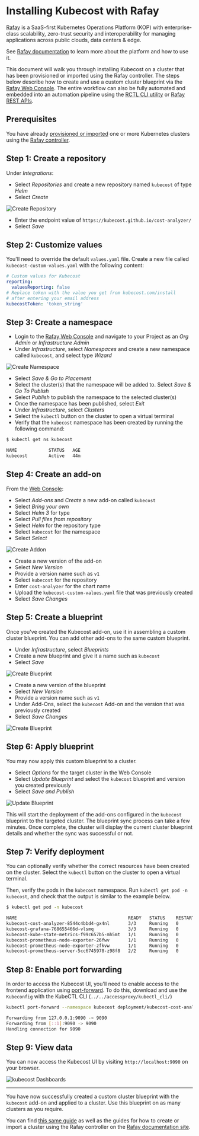 Installing Kubecost with Rafay
================

[Rafay](https://rafay.co) is a SaaS-first Kubernetes Operations Platform (KOP) with enterprise-class scalability, zero-trust security and interoperability for managing applications across public clouds, data centers & edge.

See [Rafay documentation](https://docs.rafay.co/) to learn more about the platform and how to use it.

This document will walk you through installing Kubecost on a cluster that has been provisioned or imported using the Rafay controller. The steps below describe how to create and use a custom cluster blueprint via the [Rafay Web Console](https://console.rafay.dev/). The entire workflow can also be fully automated and embedded into an automation pipeline using the [RCTL CLI utility](https://docs.rafay.co/cli/overview/) or [Rafay REST APIs](https://docs.rafay.co/api/apis/).

## Prerequisites

You have already [provisioned or imported](https://docs.rafay.co/learn/overview/) one or more Kubernetes clusters using the [Rafay controller](https://console.rafay.dev/).

## Step 1: Create a repository

Under *Integrations*:

- Select *Repositories* and create a new repository named `kubecost` of type *Helm*
- Select *Create*

![Create Repository](https://raw.githubusercontent.com/kubecost/docs/main/images/kubecost-repository-1.png)

- Enter the endpoint value of `https://kubecost.github.io/cost-analyzer/`
- Select *Save*

## Step 2: Customize values

You'll need to override the default `values.yaml` file. Create a new file called `kubecost-custom-values.yaml` with the following content:

```yaml
# Custom values for Kubecost
reporting:
  valuesReporting: false
# Replace token with the value you get from kubecost.com/install
# after entering your email address
kubecostToken: 'token_string'
```

## Step 3: Create a namespace

- Login to the [Rafay Web Console](https://console.rafay.dev/) and navigate to your Project as an _Org Admin_ or _Infrastructure Admin_
- Under *Infrastructure*, select *Namespaces* and create a new namespace called `kubecost`, and select type *Wizard*

![Create Namespace](https://raw.githubusercontent.com/kubecost/docs/main/images/kubecost-namespace-1.png)

- Select *Save & Go to Placement*
- Select the cluster(s) that the namespace will be added to. Select *Save & Go To Publish*
- Select *Publish* to publish the namespace to the selected cluster(s)
- Once the namespace has been published, select *Exit*
- Under *Infrastructure*, select *Clusters*
- Select the `kubectl` button on the cluster to open a virtual terminal
- Verify that the `kubecost` namespace has been created by running the following command:

```sh
$ kubectl get ns kubecost

NAME            STATUS   AGE
kubecost        Active   44m
```

## Step 4: Create an add-on

From the [Web Console](https://console.rafay.dev/):

- Select *Add-ons* and *Create* a new add-on called `kubecost`
- Select *Bring your own*
- Select *Helm 3* for type
- Select *Pull files from repository*
- Select *Helm* for the repository type
- Select `kubecost` for the namespace
- Select *Select*

![Create Addon](https://raw.githubusercontent.com/kubecost/docs/main/images/kubecost-addon-1.png)

- Create a new version of the add-on
- Select *New Version*
- Provide a version name such as `v1`
- Select `kubecost` for the repository
- Enter `cost-analyzer` for the chart name
- Upload the `kubecost-custom-values.yaml` file that was previously created
- Select *Save Changes*

## Step 5: Create a blueprint

Once you've created the Kubecost add-on, use it in assembling a custom cluster blueprint. You can add other add-ons to the same custom blueprint.

- Under _Infrastructure_, select *Blueprints*
- Create a new blueprint and give it a name such as `kubecost`
- Select *Save*

![Create Blueprint](https://raw.githubusercontent.com/kubecost/docs/main/images/kubecost-blueprint-1.png)

- Create a new version of the blueprint
- Select *New Version*
- Provide a version name such as `v1`
- Under Add-Ons, select the `kubecost` Add-on and the version that was previously created
- Select *Save Changes*

![Create Blueprint](https://raw.githubusercontent.com/kubecost/docs/main/images/kubecost-blueprint-2.png)

## Step 6: Apply blueprint

You may now apply this custom blueprint to a cluster.

- Select *Options* for the target cluster in the Web Console
- Select *Update Blueprint* and select the `kubecost` blueprint and version you created previously
- Select *Save and Publish*

![Update Blueprint](https://raw.githubusercontent.com/kubecost/docs/main/images/kubecost-blueprint-3.png)

This will start the deployment of the add-ons configured in the `kubecost` blueprint to the targeted cluster. The blueprint sync process can take a few minutes. Once complete, the cluster will display the current cluster blueprint details and whether the sync was successful or not.

## Step 7: Verify deployment

You can optionally verify whether the correct resources have been created on the cluster. Select the `kubectl` button on the cluster to open a virtual terminal.

Then, verify the pods in the `kubecost` namespace. Run `kubectl get pod -n kubecost`, and check that the output is similar to the example below.

```sh
$ kubectl get pod -n kubecost

NAME                                          READY   STATUS    RESTARTS   AGE
kubecost-cost-analyzer-8544c4bbd4-gx4nl       3/3     Running   0          6m23s
kubecost-grafana-768655466d-vlsmq             3/3     Running   0          6m23s
kubecost-kube-state-metrics-f99c657b5-mh5mt   1/1     Running   0          6m23s
kubecost-prometheus-node-exporter-26fwv       1/1     Running   0          6m23s
kubecost-prometheus-node-exporter-zfkvw       1/1     Running   0          6m23s
kubecost-prometheus-server-5cc6745978-z98f8   2/2     Running   0          6m23s
```

## Step 8: Enable port forwarding

In order to access the Kubecost UI, you'll need to enable access to the frontend application using [port-forward](https://kubernetes.io/docs/tasks/access-application-cluster/port-forward-access-application-cluster/). To do this, download and use the `Kubeconfig` with the KubeCTL CLI (`../../accessproxy/kubectl_cli/`)

```sh
kubectl port-forward --namespace kubecost deployment/kubecost-cost-analyzer 9090

Forwarding from 127.0.0.1:9090 -> 9090
Forwarding from [::1]:9090 -> 9090
Handling connection for 9090
```

## Step 9: View data

You can now access the Kubecost UI by visiting `http://localhost:9090` on your browser.

![kubecost Dashboards](https://raw.githubusercontent.com/kubecost/docs/main/images/kubecost-view-1.png)

---

You have now successfully created a custom cluster blueprint with the `kubecost` add-on and applied to a cluster. Use this blueprint on as many clusters as you require.

You can find [this same guide](https://docs.rafay.co/recipes/cost/kubecost/) as well as the guides for how to create or import a cluster using the Rafay controller on the [Rafay documentation site](https://docs.rafay.co/clusters/overview/).
